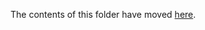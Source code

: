 The contents of this folder have moved [here](https://github.com/arpogg24/arpogg24.github.io/tree/main/papers).

